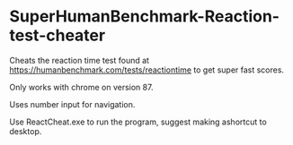 # SuperHumanBenchmark-Reaction-test-cheater
Cheats the reaction time test found at https://humanbenchmark.com/tests/reactiontime to get super fast scores.

Only works with chrome on version 87.

Uses number input for navigation.

Use ReactCheat.exe to run the program, suggest making ashortcut to desktop.
